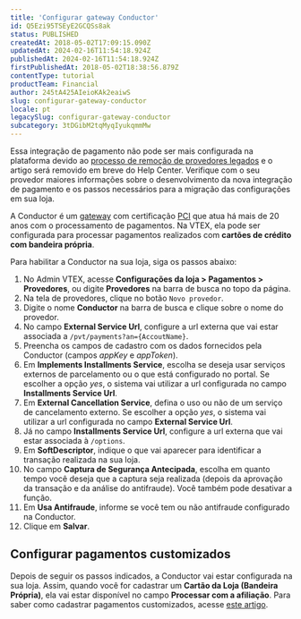 ```yaml
---
title: 'Configurar gateway Conductor'
id: Q5Ezi95TSEyE2GCQSs8ak
status: PUBLISHED
createdAt: 2018-05-02T17:09:15.090Z
updatedAt: 2024-02-16T11:54:18.924Z
publishedAt: 2024-02-16T11:54:18.924Z
firstPublishedAt: 2018-05-02T18:38:56.879Z
contentType: tutorial
productTeam: Financial
author: 245tA425AIeioKAk2eaiwS
slug: configurar-gateway-conductor
locale: pt
legacySlug: configurar-gateway-conductor
subcategory: 3tDGibM2tqMyqIyukqmmMw
---
```


<div class="alert alert-danger">Essa integração de pagamento não pode ser mais configurada na plataforma devido ao <a href="https://help.vtex.com/pt/announcements/conectores-legados-de-pagamentos-serao-descontinuados-em-2024--4R5YIjUu1IWkiOHzXtQU14">processo de remoção de provedores legados</a> e o artigo será removido em breve do Help Center. Verifique com o seu provedor maiores informações sobre o desenvolvimento da nova integração de pagamento e os passos necessários para a migração das configurações em sua loja.</div>

A Conductor é um [gateway](/pt/tutorial/o-que-e-um-gateway-de-pagamentos) com certificação [PCI](/pt/faq/o-que-e-o-pci-ssc) que atua há mais de 20 anos com o processamento de pagamentos. Na VTEX, ela pode ser configurada para processar pagamentos realizados com __cartões de crédito com bandeira própria__.

Para habilitar a Conductor na sua loja, siga os passos abaixo:

1. No Admin VTEX, acesse __Configurações da loja > Pagamentos > Provedores__, ou digite __Provedores__ na barra de busca no topo da página.
2. Na tela de provedores, clique no botão `Novo provedor`.
3. Digite o nome __Conductor__ na barra de busca e clique sobre o nome do provedor.
4. No campo __External Service Url__, configure a url externa que vai estar associada a `/pvt/payments?an={AccoutName}`.
5. Preencha os campos de cadastro com os dados fornecidos pela Conductor (campos _appKey_ e _appToken_).
6. Em __Implements Installments Service__, escolha se deseja usar serviços externos de parcelamento ou o que está configurado no portal. Se escolher a opção _yes_, o sistema vai utilizar a url configurada no campo __Installments Service Url__.
7. Em __External Cancellation Service__, defina o uso ou não de um serviço de cancelamento externo. Se escolher a opção _yes_, o sistema vai utilizar a url configurada no campo __External Service Url__.
8. Já no campo __Installments Service Url__, configure a url externa que vai estar associada à `/options`.
9. Em __SoftDescriptor__, indique o que vai aparecer para identificar a transação realizada na sua loja.
10. No campo __Captura de Segurança Antecipada__, escolha em quanto tempo você deseja que a captura seja realizada (depois da aprovação da transação e da análise do antifraude). Você também pode desativar a função.
11. Em __Usa Antifraude__, informe se você tem ou não antifraude configurado na Conductor.
12. Clique em __Salvar__.

## Configurar pagamentos customizados
Depois de seguir os passos indicados, a Conductor vai estar configurada na sua loja. Assim, quando você for cadastrar um __Cartão da Loja (Bandeira Própria)__, ela vai estar disponível no campo __Processar com a afiliação__. Para saber como cadastrar pagamentos customizados, acesse [este artigo](/pt/tutorial/como-configurar-pagamento-customizado).
